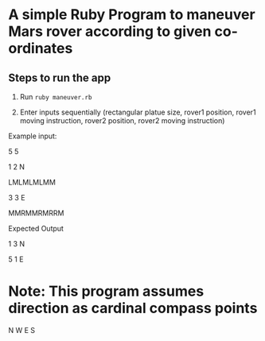 # A simple Ruby Program to maneuver Mars rover according to given co-ordinates

## Steps to run the app

1. Run `ruby maneuver.rb`

2. Enter inputs sequentially (rectangular platue size, rover1 position, rover1 moving instruction, rover2 position, rover2 moving instruction)

Example input:

5 5

1 2 N

LMLMLMLMM

3 3 E

MMRMMRMRRM

Expected Output

1 3 N

5 1 E

# Note: This program assumes direction as cardinal compass points

   N
W     E
   S

